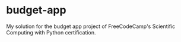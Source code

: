 # budget-app
My solution for the budget app project of FreeCodeCamp's Scientific Computing with Python certification.

